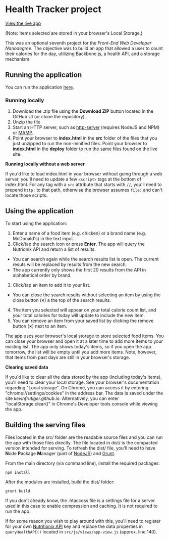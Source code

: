 # Health Tracker project

<a href="http://kevinfrutiger.github.io/frontend-nanodegree-health-tracker/" target="_blank">View the live app</a>

(Note: Items selected are stored in your browser's Local Storage.)

This was an optional seventh project for the _Front-End Web Developer Nanodegree_. The objective was to build an app that allowed a user to count their calories for the day, utilizing Backbone.js, a health API, and a storage mechanism.

## Running the application

You can run the application [here](http://kevinfrutiger.github.io/frontend-nanodegree-health-tracker/).

### Running locally

1. Download the .zip file using the **Download ZIP** button located in the GitHub UI (or clone the repository).
2. Unzip the file
3. Start an HTTP server, such as [http-server](https://www.npmjs.com/package/http-server) (requires NodeJS and NPM) or [MAMP](https://www.mamp.info/en/).
3. Point your browser to **index.html** in the **src** folder of the files that you just unzipped to run the non-minified files. Point your browser to **index.html** in the **deploy** folder to run the same files found on the live site.

**Running locally without a web server**

If you'd like to load index.html in your browser without going through a web server, you'll need to update a few `<script>` tags at the bottom of index.html. For any tag with a `src` attribute that starts with `//`, you'll need to prepend `http:` to that path, otherwise the browser assumes `file:` and can't locate those scripts.

## Using the application ##

To start using the application:

1. Enter a name of a food item (e.g. chicken) or a brand name (e.g. McDonald's) in the text input.
2. Click/tap the search icon or press **Enter**. The app will query the Nutrionix API and return a list of results.
  * You can search again while the search results list is open. The current resuts will be replaced by results from the new search.
  * The app currently only shows the first 20 results from the API in alphabetical order by brand.
3. Click/tap an item to add it to your list.
  * You can close the search results without selecting an item by using the close button (**×**) a the top of the search results.
4. The item you selected will appear on your total calorie count list, and your total calories for today will update to include the new item.
5. You can remove an item from your saved list by clicking the remove button (**×**) next to an item.

The app uses your browser's local storage to store selected food items. You can close your browser and open it at a later time to add more items to your existing list. The app only shows today's items, so if you open the app tomorrow, the list will be empty until you add more items. Note, however, that items from past days are still in your browser's storage.

**Clearing saved data**

If you'd like to clear all the data stored by the app (including today's items), you'll need to clear your local storage. See your browser's documentation regarding "Local storage". On Chrome, you can access it by entering "chrome://settings/cookies" in the address bar. The data is saved under the site *kevinfrutiger.github.io*. Alternatively, you can enter "localStorage.clear()" in Chrome's Developer tools console while viewing the app.

## Building the serving files ##

Files located in the src/ folder are the readable source files and you can run the app with those files directly. The file located in dist/ is the compacted version intended for serving. To refresh the dist/ file, you'll need to have **N**ode **P**ackage **M**anager (part of [NodeJS](https://nodejs.org/en/download/)) and [Grunt](http://gruntjs.com/).

From the main directory (via command line), install the required packages:

````shell
npm install
````

After the modules are installed, build the dist/ folder:

````shell
grunt build
````

If you don't already know, the .htaccess file is a settings file for a server used in this case to enable compression and caching. It is not required to run the app.

If for some reason you wish to play around with this, you'll need to register for your own [Nutritionix API](https://developer.nutritionix.com/docs/v1_1) key and replace the data properties in `queryHealthAPI()` located in `src/js/views/app-view.js` (approx. line 140).